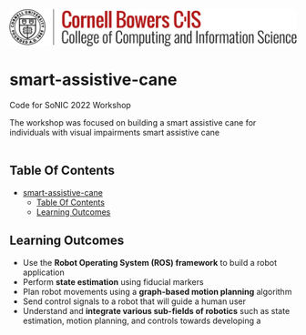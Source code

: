 ![pic](./assets/Cornell-Bowers-CIS.png)

# smart-assistive-cane

Code for SoNIC 2022 Workshop

The workshop was focused on building a smart assistive cane for
individuals with visual impairments
smart assistive cane
<br><br>

## Table Of Contents

- [smart-assistive-cane](#smart-assistive-cane)
  - [Table Of Contents](#table-of-contents)
  - [Learning Outcomes](#learning-outcomes)

## Learning Outcomes

- Use the **Robot Operating System (ROS) framework** to build a robot
  application
- Perform **state estimation** using fiducial markers
- Plan robot movements using a **graph-based motion planning**
  algorithm
- Send control signals to a robot that will guide a human user
- Understand and **integrate various sub-fields of robotics** such as state
  estimation, motion planning, and controls towards developing a
